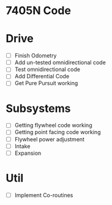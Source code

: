 # 7405N Code

# Drive
- [ ] Finish Odometry<br>
- [ ] Add un-tested omnidirectional code<br>
- [ ] Test omnidirectional code<br>
- [ ] Add Differential Code<br>
- [ ] Get Pure Pursuit working<br> 

# Subsystems
- [ ] Getting flywheel code working<br>
- [ ] Getting point facing code working<br>
- [ ] Flywheel power adjustment<br>
- [ ] Intake<br>
- [ ] Expansion<br>

# Util
- [ ] Implement Co-routines<br>